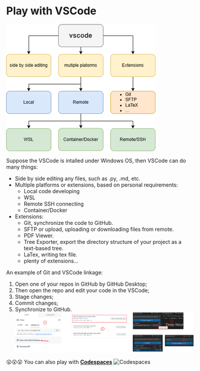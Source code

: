 # Play with VSCode

![what can VSCode do](https://github.com/jizhang02/Figure-Factory/blob/b87a74a3a52fe7a383d39086468d05a2a57111cb/Fig_CS/Figure-Factory-vscode.drawio.png)

Suppose the VSCode is intalled under Windows OS, then VSCode can do many things:
* Side by side editing any files, such as .py, .md, etc.
* Multiple platforms or extensions, based on personal requirements:
  * Local code developing
  * WSL
  * Remote SSH connecting
  * Container/Docker
* Extensions:    
  * Git, synchronize the code to GitHub.
  * SFTP or upload, uploading or downloading files from remote.
  * PDF Viewer.
  * Tree Exporter, export the directory structure of your project as a text-based tree.
  * LaTex, writing tex file.
  * plenty of extensions...

An example of Git and VSCode linkage:    
1. Open one of your repos in GitHub by GitHub Desktop;
2. Then open the repo and edit your code in the VSCode;
3. Stage changes;
4. Commit changes;
5. Synchronize to GitHub.
![pipeline of editing code](./vscode.png)

😲😲😲
You can also play with **[Codespaces](https://docs.github.com/en/codespaces/overview)**
![Codespaces](https://docs.github.com/assets/cb-77061/mw-1440/images/help/codespaces/codespaces-diagram.webp)
